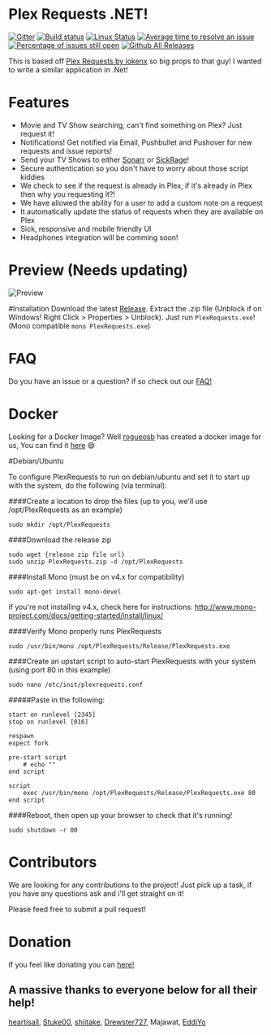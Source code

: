 # Plex Requests .NET!

[![Gitter](https://badges.gitter.im/tidusjar/PlexRequest.NET.svg)](https://gitter.im/tidusjar/PlexRequests.Net?utm_source=badge&utm_medium=badge&utm_campaign=pr-badge)
[![Build status](https://ci.appveyor.com/api/projects/status/hgj8j6lcea7j0yhn?svg=true)](https://ci.appveyor.com/project/tidusjar/requestplex)
[![Linux Status](https://travis-ci.org/tidusjar/PlexRequests.Net.svg)](https://travis-ci.org/tidusjar/PlexRequests.Net)
[![Average time to resolve an issue](http://isitmaintained.com/badge/resolution/tidusjar/plexrequests.net.svg)](http://isitmaintained.com/project/tidusjar/plexrequests.net "Average time to resolve an issue")
[![Percentage of issues still open](http://isitmaintained.com/badge/open/tidusjar/plexrequests.net.svg)](http://isitmaintained.com/project/tidusjar/plexrequests.net "Percentage of issues still open")
[![Github All Releases](https://img.shields.io/github/downloads/tidusjar/PlexRequests.net/total.svg)](https://github.com/tidusjar/PlexRequests.Net)

This is based off [Plex Requests by lokenx](https://github.com/lokenx/plexrequests-meteor) so big props to that guy!
I wanted to write a similar application in .Net!

# Features

* Movie and TV Show searching, can't find something on Plex? Just request it! 
* Notifications! Get notified via Email, Pushbullet and Pushover for new requests and issue reports!
* Send your TV Shows to either [Sonarr](https://sonarr.tv/) or [SickRage](http://www.sickrage.ca/)!
* Secure authentication so you don't have to worry about those script kiddies
* We check to see if the request is already in Plex, if it's already in Plex then why you requesting it?!
* We have allowed the ability for a user to add a custom note on a request
* It automatically update the status of requests when they are available on Plex
* Sick, responsive and mobile friendly UI
* Headphones integration will be comming soon!

# Preview (Needs updating)

![Preview](http://i.imgur.com/ucCFUvd.gif)

#Installation
Download the latest [Release](https://github.com/tidusjar/PlexRequests.Net/releases).
Extract the .zip file (Unblock if on Windows! Right Click > Properties > Unblock).
Just run `PlexRequests.exe`! (Mono compatible `mono PlexRequests.exe`)

# FAQ
Do you have an issue or a question? if so check out our [FAQ!](https://github.com/tidusjar/PlexRequests.Net/wiki/FAQ)

# Docker

Looking for a Docker Image? Well [rogueosb](https://github.com/rogueosb/) has created a docker image for us, You can find it [here](https://github.com/rogueosb/docker-plexrequestsnet) :smile:

#Debian/Ubuntu

To configure PlexRequests to run on debian/ubuntu and set it to start up with the system, do the following (via terminal):

####Create a location to drop the files (up to you, we'll use /opt/PlexRequests as an example)

```sudo mkdir /opt/PlexRequests```

####Download the release zip
```
sudo wget {release zip file url}
sudo unzip PlexRequests.zip -d /opt/PlexRequests
```

####Install Mono (must be on v4.x for compatibility)

```sudo apt-get install mono-devel```

if you're not installing v4.x, check here for instructions:
http://www.mono-project.com/docs/getting-started/install/linux/

####Verify Mono properly runs PlexRequests

```sudo /usr/bin/mono /opt/PlexRequests/Release/PlexRequests.exe```

####Create an upstart script to auto-start PlexRequests with your system (using port 80 in this example)

```sudo nano /etc/init/plexrequests.conf```

#####Paste in the following:

```
start on runlevel [2345]
stop on runlevel [016]

respawn
expect fork

pre-start script
    # echo ""
end script

script
    exec /usr/bin/mono /opt/PlexRequests/Release/PlexRequests.exe 80
end script
```

####Reboot, then open up your browser to check that it's running!

```
sudo shutdown -r 00
```

# Contributors

We are looking for any contributions to the project! Just pick up a task, if you have any questions ask and i'll get straight on it!

Please feed free to submit a pull request!

# Donation
If you feel like donating you can [here!](https://paypal.me/PlexRequestsNet)

## A massive thanks to everyone below for all their help!

[heartisall](https://github.com/heartisall), [Stuke00](https://github.com/Stuke00), [shiitake](https://github.com/shiitake), [Drewster727](https://github.com/Drewster727), Majawat, [EddiYo](https://github.com/EddiYo)
